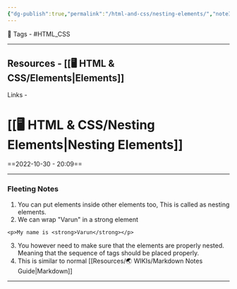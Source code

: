 ```yaml
---
{"dg-publish":true,"permalink":"/html-and-css/nesting-elements/","noteIcon":"1"}
---
```


 🧶 Tags - #HTML_CSS

---
 Resources - [[🖥️ HTML & CSS/Elements\|Elements]]
---
 Links -
 
# [[🖥️ HTML & CSS/Nesting Elements\|Nesting Elements]]
==2022-10-30 - 20:09==

---
### Fleeting Notes
1. You can put elements inside other elements too, This is called as nesting elements.
2. We can wrap "Varun" in a strong element
```
<p>My name is <strong>Varun</strong></p>
```
3. You however need to make sure that the elements are properly nested. Meaning that the sequence of tags should be placed properly.
4. This is similar to normal [[Resources/🌏 WIKIs/Markdown Notes Guide\|Markdown]] 


---
